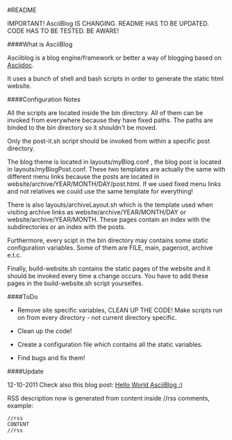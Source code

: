 #README

IMPORTANT! AsciiBlog IS CHANGING. README HAS TO BE UPDATED. CODE HAS TO
BE TESTED. BE AWARE!

####What is AsciiBlog

Asciiblog is a blog engine/framework or better a way of blogging based on
[Asciidoc](http://www.methods.co.nz/asciidoc/).

It uses a bunch of shell and bash scripts in order to generate the static
html website.

####Configuration Notes

All the scripts are located inside the bin directory. All of them can be 
invoked from everywhere because they have fixed paths. The paths are binded 
to the bin directory so it shouldn't be moved.

Only the post-it.sh script should be invoked from within a specific post 
directory.

The blog theme is located in layouts/myBlog.conf , the blog post is 
located in layouts/myBlogPost.conf. These two templates are actually the
same with different menu links because the posts are located in 
website/archive/YEAR/MONTH/DAY/post.html. If we used fixed menu links and 
not relatives we could use the same template for everything!

There is also layouts/archiveLayout.sh which is the template used when 
visiting archive links as website/archive/YEAR/MONTH/DAY or 
website/archive/YEAR/MONTH. These pages contain an index with the subdirectories
or an index with the posts.

Furthermore, every scipt in the bin directory may contains some static 
configuration variables. Some of them are FILE, main, pageroot, archive e.t.c.

Finally, build-website.sh contains the static pages of the website and 
it should be invoked every time a change occurs. You have 
to add these pages in the build-website.sh script yourselfes.

####ToDo

 * Remove site specific variables, CLEAN UP THE CODE! Make scripts run on
 from every directory - not current directory specific.

 * Clean up the code!
 * Create a configuration file which contains all the static variables.
 * Find bugs and fix them!

####Update

12-10-2011
Check also this blog post:
[Hello World AsciiBlog :)](http://masterex.github.com/archive/2011/08/06/asciiblog.html)

RSS description now is generated from content inside //rss comments, example:

```shell
//rss
CONTENT
//rss
```

